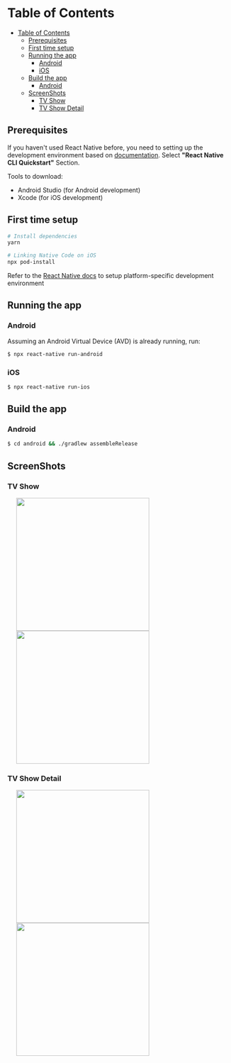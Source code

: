 # Table of Contents

- [Table of Contents](#table-of-contents)
  - [Prerequisites](#prerequisites)
  - [First time setup](#first-time-setup)
  - [Running the app](#running-the-app)
    - [Android](#android)
    - [iOS](#ios)
  - [Build the app](#build-the-app)
    - [Android](#android-1)
  - [ScreenShots](#screenshots)
    - [TV Show](#tv-show)
    - [TV Show Detail](#tv-show-detail)

## Prerequisites
If you haven't used React Native before, you need to setting up the development environment based on [documentation](https://reactnative.dev/docs/environment-setup). Select **"React Native CLI Quickstart"** Section.

Tools to download:

- Android Studio (for Android development)
- Xcode (for iOS development)

## First time setup

```bash
# Install dependencies
yarn

# Linking Native Code on iOS
npx pod-install
```

Refer to the [React Native docs](https://reactnative.dev/docs/getting-started) to setup platform-specific development environment

## Running the app

### Android

Assuming an Android Virtual Device (AVD) is already running, run:

```bash
$ npx react-native run-android
```

### iOS

```bash
$ npx react-native run-ios
```

## Build the app

### Android

```bash
$ cd android && ./gradlew assembleRelease
```

## ScreenShots

### TV Show
<img src="./tvshow_ios.png" width="300" hspace="20">
<img src="./tvshow_android.jpeg" width="300" hspace="20">

### TV Show Detail
<img src="./tvshow_detail_ios.png" width="300" hspace="20">
<img src="./tvshow_detail_android.jpeg" width="300" hspace="20">